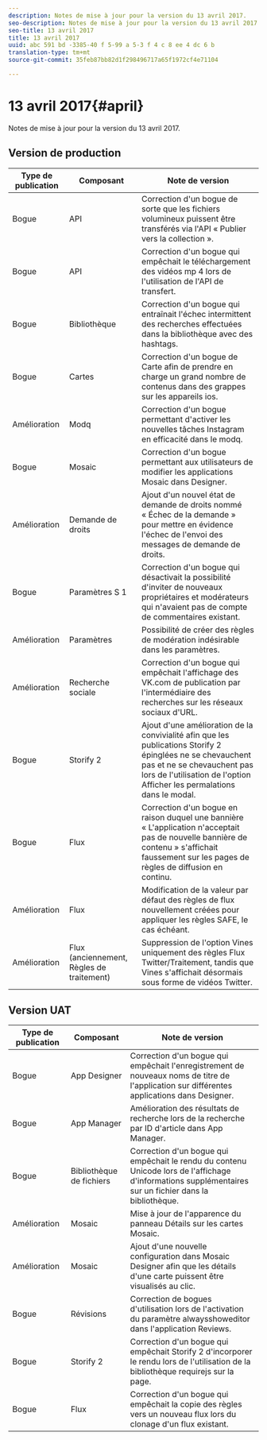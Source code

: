 ```yaml
---
description: Notes de mise à jour pour la version du 13 avril 2017.
seo-description: Notes de mise à jour pour la version du 13 avril 2017.
seo-title: 13 avril 2017
title: 13 avril 2017
uuid: abc 591 bd -3385-40 f 5-99 a 5-3 f 4 c 8 ee 4 dc 6 b
translation-type: tm+mt
source-git-commit: 35feb87bb82d1f298496717a65f1972cf4e71104

---
```



# 13 avril 2017{#april}

Notes de mise à jour pour la version du 13 avril 2017.

## Version de production

| **Type de publication** | **Composant** | **Note de version** |
|---|---|---|
| Bogue | API | Correction d'un bogue de sorte que les fichiers volumineux puissent être transférés via l'API « Publier vers la collection ». |
| Bogue | API | Correction d'un bogue qui empêchait le téléchargement des vidéos mp 4 lors de l'utilisation de l'API de transfert. |
| Bogue | Bibliothèque | Correction d'un bogue qui entraînait l'échec intermittent des recherches effectuées dans la bibliothèque avec des hashtags. |
| Bogue | Cartes | Correction d'un bogue de Carte afin de prendre en charge un grand nombre de contenus dans des grappes sur les appareils ios. |
| Amélioration | Modq | Correction d'un bogue permettant d'activer les nouvelles tâches Instagram en efficacité dans le modq. |
| Bogue | Mosaic | Correction d'un bogue permettant aux utilisateurs de modifier les applications Mosaic dans Designer. |
| Amélioration | Demande de droits | Ajout d'un nouvel état de demande de droits nommé « Échec de la demande » pour mettre en évidence l'échec de l'envoi des messages de demande de droits. |
| Bogue | Paramètres S 1 | Correction d'un bogue qui désactivait la possibilité d'inviter de nouveaux propriétaires et modérateurs qui n'avaient pas de compte de commentaires existant. |
| Amélioration | Paramètres | Possibilité de créer des règles de modération indésirable dans les paramètres. |
| Amélioration | Recherche sociale | Correction d'un bogue qui empêchait l'affichage des VK.com de publication par l'intermédiaire des recherches sur les réseaux sociaux d'URL. |
| Bogue | Storify 2 | Ajout d'une amélioration de la convivialité afin que les publications Storify 2 épinglées ne se chevauchent pas et ne se chevauchent pas lors de l'utilisation de l'option Afficher les permalations dans le modal. |
| Bogue | Flux | Correction d'un bogue en raison duquel une bannière « L'application n'acceptait pas de nouvelle bannière de contenu » s'affichait faussement sur les pages de règles de diffusion en continu. |
| Amélioration | Flux | Modification de la valeur par défaut des règles de flux nouvellement créées pour appliquer les règles SAFE, le cas échéant. |
| Amélioration | Flux (anciennement, Règles de traitement) | Suppression de l'option Vines uniquement des règles Flux Twitter/Traitement, tandis que Vines s'affichait désormais sous forme de vidéos Twitter. |

## Version UAT

| **Type de publication** | **Composant** | **Note de version** |
|---|---|---|
| Bogue | App Designer | Correction d'un bogue qui empêchait l'enregistrement de nouveaux noms de titre de l'application sur différentes applications dans Designer. |
| Bogue | App Manager | Amélioration des résultats de recherche lors de la recherche par ID d'article dans App Manager. |
| Bogue | Bibliothèque de fichiers | Correction d'un bogue qui empêchait le rendu du contenu Unicode lors de l'affichage d'informations supplémentaires sur un fichier dans la bibliothèque. |
| Amélioration | Mosaic | Mise à jour de l'apparence du panneau Détails sur les cartes Mosaic. |
| Amélioration | Mosaic | Ajout d'une nouvelle configuration dans Mosaic Designer afin que les détails d'une carte puissent être visualisés au clic. |
| Bogue | Révisions | Correction de bogues d'utilisation lors de l'activation du paramètre alwaysshoweditor dans l'application Reviews. |
| Bogue | Storify 2 | Correction d'un bogue qui empêchait Storify 2 d'incorporer le rendu lors de l'utilisation de la bibliothèque requirejs sur la page. |
| Bogue | Flux | Correction d'un bogue qui empêchait la copie des règles vers un nouveau flux lors du clonage d'un flux existant. |

